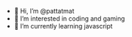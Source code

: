 - 👋 Hi, I’m @pattatmat
- 👀 I’m interested in coding and gaming
- 🌱 I’m currently learning javascript
